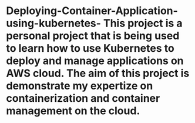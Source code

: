 # Deploying-Container-Application-using-kubernetes- This project is a personal project that is being used to learn how to use Kubernetes to deploy and manage applications on AWS cloud. The aim of this project is demonstrate my expertize on containerization and container management on the cloud. 
